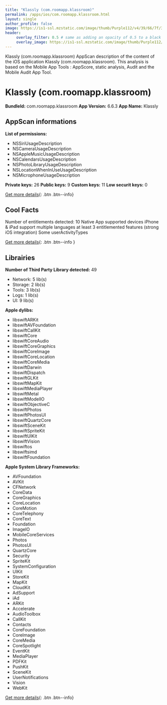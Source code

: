 ```yaml
---
title: "Klassly (com.roomapp.klassroom)"
permalink: /apps/ios/com.roomapp.klassroom.html
layout: single
author_profile: false
image: https://is1-ssl.mzstatic.com/image/thumb/Purple112/v4/39/66/7f/39667ff8-7f6e-12f5-f3b3-6496d3758e43/AppIcon-0-0-1x_U007emarketing-0-0-0-7-0-0-sRGB-0-0-0-GLES2_U002c0-512MB-85-220-0-0.png/512x512bb.jpg
header: 
     overlay_filter: 0.5 # same as adding an opacity of 0.5 to a black background
     overlay_image: https://is1-ssl.mzstatic.com/image/thumb/Purple112/v4/39/66/7f/39667ff8-7f6e-12f5-f3b3-6496d3758e43/AppIcon-0-0-1x_U007emarketing-0-0-0-7-0-0-sRGB-0-0-0-GLES2_U002c0-512MB-85-220-0-0.png/512x512bb.jpg
---
```

Klassly (com.roomapp.klassroom) AppScan description of the content of the iOS application Klassly (com.roomapp.klassroom). This analysis is based on the Mobile App Tools : AppScore, static analysis, Audit and the Mobile Audit App Tool.

# Klassly (com.roomapp.klassroom)

**BundleId:** com.roomapp.klassroom
**App Version:** 6.6.3
**App Name:** Klassly


## AppScan informations 

**List of permissions:** 
- NSSiriUsageDescription
- NSCameraUsageDescription
- NSAppleMusicUsageDescription
- NSCalendarsUsageDescription
- NSPhotoLibraryUsageDescription
- NSLocationWhenInUseUsageDescription
- NSMicrophoneUsageDescription
  
  
**Private keys:** 26
**Public keys:** 9
**Custom keys:** 11
**Low securit keys:** 0
  
[Get more details](/pricing.html){: .btn .btn--info}

## Cool Facts

Number of entitlements detected: 10
Native App
supported devices iPhone & iPad
support multiple languages
at least 3 entitlemented features (strong iOS integration)
Some userActivityTypes
  
[Get more details](/pricing.html){: .btn .btn--info }

## Librairies 
**Number of Third Party Library detected:** 49
- Network: 5 lib(s)
- Storage: 2 lib(s)
- Tools: 3 lib(s)
- Logs: 1 lib(s)
- UI: 9 lib(s)


**Apple dylibs:**
- libswiftARKit
- libswiftAVFoundation
- libswiftCallKit
- libswiftCore
- libswiftCoreAudio
- libswiftCoreGraphics
- libswiftCoreImage
- libswiftCoreLocation
- libswiftCoreMedia
- libswiftDarwin
- libswiftDispatch
- libswiftGLKit
- libswiftMapKit
- libswiftMediaPlayer
- libswiftMetal
- libswiftModelIO
- libswiftObjectiveC
- libswiftPhotos
- libswiftPhotosUI
- libswiftQuartzCore
- libswiftSceneKit
- libswiftSpriteKit
- libswiftUIKit
- libswiftVision
- libswiftos
- libswiftsimd
- libswiftFoundation


**Apple System Library Frameworks:**
- AVFoundation
- AVKit
- CFNetwork
- CoreData
- CoreGraphics
- CoreLocation
- CoreMotion
- CoreTelephony
- CoreText
- Foundation
- ImageIO
- MobileCoreServices
- Photos
- PhotosUI
- QuartzCore
- Security
- SpriteKit
- SystemConfiguration
- UIKit
- StoreKit
- MapKit
- CloudKit
- AdSupport
- iAd
- ARKit
- Accelerate
- AudioToolbox
- CallKit
- Contacts
- CoreFoundation
- CoreImage
- CoreMedia
- CoreSpotlight
- EventKit
- MediaPlayer
- PDFKit
- PushKit
- SceneKit
- UserNotifications
- Vision
- WebKit


  
[Get more details](/pricing.html){: .btn .btn--info}

